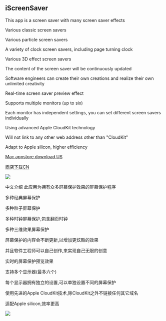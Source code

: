 ## iScreenSaver

This app is a screen saver with many screen saver effects

Various classic screen savers

Various particle screen savers

A variety of clock screen savers, including page turning clock

Various 3D effect screen savers

The content of the screen saver will be continuously updated

Software engineers can create their own creations and realize their own unlimited creativity


Real-time screen saver preview effect

Supports multiple monitors (up to six)

Each monitor has independent settings, you can set different screen savers individually


Using advanced Apple CloudKit technology

Will not link to any other web address other than "CloudKit"

Adapt to Apple silicon, higher efficiency


[Mac appstore download US](macappstores://apps.apple.com/us/app/id1619517924?mt=12)

[商店下载CN](macappstores://apps.apple.com/cn/app/id1619517924?mt=12)


![](./en.png)

中文介绍
此应用为拥有众多屏幕保护效果的屏幕保护程序

多种经典屏幕保护

多种粒子屏幕保护

多种时钟屏幕保护,包含翻页时钟

多种三维效果屏幕保护

屏幕保护的内容会不断更新,以增加更炫酷的效果

并且软件工程师可以自己创作,来实现自己无限的创意


实时的屏幕保护预览效果

支持多个显示器(最多六个)

每个显示器拥有独立的设置,可以单独设置不同的屏幕保护


使用先进的Apple CloudKit技术,除CloudKit之外不链接任何其它域名

适配Apple silicon,效率更高

![](./zh.png)




